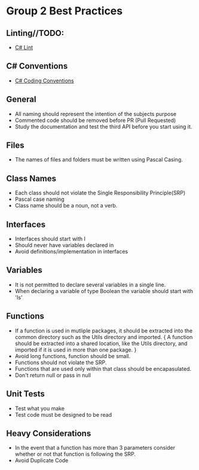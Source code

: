 # Group 2 Best Practices

## Linting//TODO:
 - [C# Lint](https://marketplace.visualstudio.com/items?itemName=ms-dotnettools.csharp)
 
 ## C# Conventions
 - [C# Coding Conventions](https://learn.microsoft.com/en-us/dotnet/csharp/fundamentals/coding-style/coding-conventions)

## General
 - All naming should represent the intention of the subjects purpose
 - Commented code should be removed before PR (Pull Requested)
 - Study the documentation and test the third API before you start using it.
 
## Files
 - The names of files and folders must be written using Pascal Casing.

## Class Names
 - Each class should not violate the Single Responsibility Principle(SRP)
 - Pascal case naming
 - Class name should be a noun, not a verb.

## Interfaces
 - Interfaces should start with I
 - Should never have variables declared in 
 - Avoid definitions/implementation in interfaces

## Variables
 - It is not permitted to declare several variables in a single line.
 - When declaring a variable of type Boolean the variable should start with 'Is'

## Functions
 - If a function is used in mutliple packages, it should be extracted into the common directory such as the Utils directory and imported. { A function should be extracted into a shared location, like the Utils directory, and imported if it is used in more than one package. }
 - Avoid long functions, function should be small.
 - Functions should not violate the SRP.
 - Functions that are used only within that class should be encapasulated.
 - Don't return null or pass in null

## Unit Tests
 - Test what you make 
 - Test code must be designed to be read

## Heavy Considerations  
- In the event that a function has more than 3 parameters consider whether or not that function is following the SRP.
- Avoid Duplicate Code
